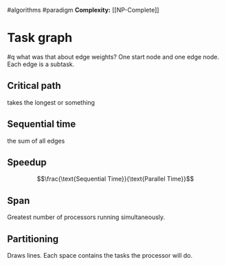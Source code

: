 
#algorithms #paradigm 
**Complexity:** [[NP-Complete]]
# Task graph
#q what was that about edge weights?
One start node and one edge node.  Each edge is a subtask.
## Critical path
takes the longest or something
## Sequential time
the sum of all edges
## Speedup
$$\frac{\text{Sequential Time}}{\text{Parallel Time}}$$
## Span
Greatest number of processors running simultaneously.
## Partitioning
Draws lines.  Each space contains the tasks the processor will do.
